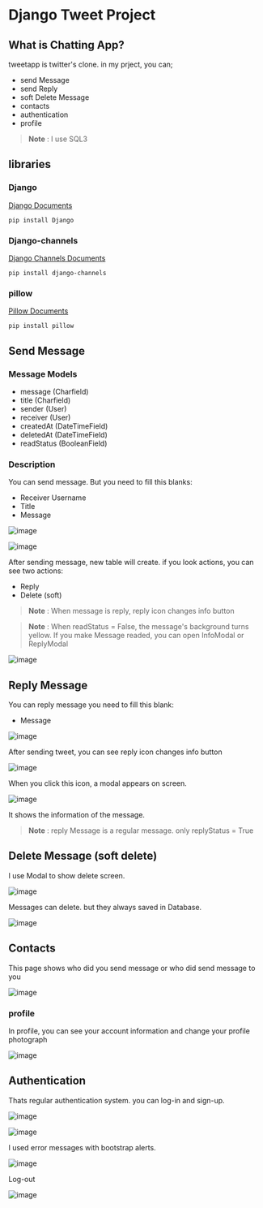 # Django Tweet Project

## What is Chatting App?

tweetapp is twitter's clone. in my prject, you can;
* send Message
* send Reply
* soft Delete Message
* contacts
* authentication
* profile

> **Note** : I use SQL3

## libraries

### Django
[Django Documents](https://docs.djangoproject.com/en/5.0/)

~~~
pip install Django
~~~

### Django-channels
[Django Channels Documents](https://pypi.org/project/django-channels/)

~~~
pip install django-channels
~~~

### pillow
[Pillow Documents](https://pypi.org/project/pillow/)

~~~
pip install pillow
~~~

## Send Message

### Message Models

* message (Charfield)
* title (Charfield)
* sender (User)
* receiver (User)
* createdAt (DateTimeField)
* deletedAt (DateTimeField)
* readStatus (BooleanField)

### Description

You can send message. But you need to fill this blanks:
* Receiver Username
* Title
* Message

![image](https://github.com/user-attachments/assets/aa1bb95d-7485-4a49-83e6-90637cade41e)

![image](https://github.com/user-attachments/assets/269f0115-d89e-42b4-8479-96235589f4ac)
  
After sending message, new table will create. if you look actions, you can see two actions:
* Reply
* Delete (soft)

> **Note** : When message is reply, reply icon changes info button

> **Note** : When readStatus = False, the message's background turns yellow. If you make Message readed, you can open InfoModal or ReplyModal  

![image](https://github.com/user-attachments/assets/0764abde-e751-430f-917f-c0de86be4f9d)


## Reply Message


You can reply message you need to fill this blank:
* Message

![image](https://github.com/user-attachments/assets/903c60d3-cc80-4509-a038-5142abadc7cd)

After sending tweet, you can see reply icon changes info button

![image](https://github.com/user-attachments/assets/99fb0738-b927-4c00-b818-dc278f791734)

When you click this icon, a modal appears on screen.

![image](https://github.com/user-attachments/assets/defce3fd-77aa-4d24-9bb2-cf6a7d4f0123)

It shows the information of the message.

> **Note** : reply Message is a regular message. only replyStatus = True

## Delete Message (soft delete)

I use Modal to show delete screen.

![image](https://github.com/user-attachments/assets/4b2ac19a-8cab-401d-a409-65de7db66e94)

Messages can delete. but they always saved in Database.

![image](https://github.com/user-attachments/assets/c7106a83-63c5-43b2-baf6-9ad30e4e4093)

## Contacts

This page shows who did you send message or who did send message to you

![image](https://github.com/user-attachments/assets/056055de-4847-4608-8e86-02db1a307348)

### profile

In profile, you can see your account information and change your profile photograph

![image](https://github.com/user-attachments/assets/0561849f-555f-4c80-a525-95d5c1e90d49)

## Authentication

Thats regular authentication system. you can log-in and sign-up.

![image](https://github.com/user-attachments/assets/8fd39fd2-0a28-40b3-bbdc-3a047ce77a6e)

![image](https://github.com/user-attachments/assets/e33faf6f-e318-44e2-8760-f9fe6d69eb27)

I used error messages with bootstrap alerts.

![image](https://github.com/user-attachments/assets/26ae02ce-3b1b-4637-b2d0-df4bfaa45c19)

Log-out

![image](https://github.com/user-attachments/assets/d26bc3ef-c65b-477e-bda4-a95f81787fa8)
